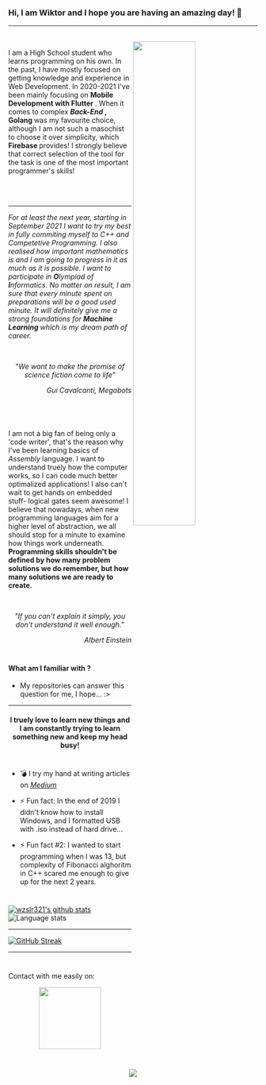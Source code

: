 
<h3> Hi, I am Wiktor and I hope you are having an amazing day! 👋 </h3>

---

<div width="50%">
 
  <br>
  
<img align="right" width="50%" src="https://cdn.hashnode.com/res/hashnode/image/upload/v1615839003048/_FW3Jfg7r.gif">
  
<p> I am a  High School student who learns programming on his own. In the past, I have mostly focused on getting knowledge and experience in Web Development. In 2020-2021 I've been mainly focusing on <b> Mobile Development with Flutter </b>. When it comes to complex <i> <b> Back-End </i>, Golang </b> was my favourite choice, although I am not such a masochist to choose it over simplicity, which <b> Firebase </b> provides! I strongly believe that correct selection of the tool for the task is one of the most important programmer's skills! </p> 
</div>

<br>
<br>

---

<p> 

<i> For at least the next year, starting in September 2021 I want to try my best in fully commiting myself to C++ and Competetive Programming. I also realised how important mathematics is and I am going to progress in it as much as it is possible. I want to participate in <b>O</b>lympiad of <b>I</b>nformatics. No matter on result, I am sure that every minute spent on preparations will be a good used minute. It will definitely give me a strong foundations for <b> Machine Learning </b>  which is my dream path of career. </i> 

</p>

<br>

<p align="center"> 
<i> "We want to make the promise of science fiction come to life" </i>
</p>

<p align="right"> <i> Gui Cavalcanti, Megabots </i>

#

<br>

<p> I am not a big fan of being only a 'code writer', that's the reason why I've been learning basics of <i> Assembly </i> language. I want to understand truely
how the computer works, so I can code much better optimalized applications! I also can't wait to get hands on embedded stuff- logical gates seem awesome!
I believe that nowadays, when new programming languages aim for a higher level of abstraction, we all should stop for a minute to examine how things work underneath. 
<b> Programming skills shouldn't be defined by how many problem solutions we do remember, but how many solutions we are ready to create. </b>
 </p>

<br>

<p align="center"> 
<i> "If you can't explain it simply, you don't understand it well enough." </i>
</p>

<p align="right"> <i> Albert Einstein </i>

#
  
#### What am I familiar with ?

- My repositories can answer this question for me, I hope... :> 

---


<h4 align="center"> I truely love to learn new things and I am constantly trying to learn something new and keep my head busy! </h4>


#

- 💣 I try my hand at writing articles on <a href="https://wiktorzajac.medium.com"> <i> Medium </i> </a> 

- ⚡ Fun fact: In the end of 2019 I didn't know how to install Windows, and I formatted USB with .iso instead of hard drive...
- ⚡ Fun fact #2: I wanted to start programming when I was 13, but complexity of Fibonacci alghoritm in C++ scared me enough to give up for the next 2 years.

#


[![wzslr321's github stats](https://github-readme-stats.vercel.app/api?username=wzslr321&count_private=true&show_icons=true&theme=tokyonight)](https://github.com/anuraghazra/github-readme-stats)
![Language stats](https://github-readme-stats.vercel.app/api/top-langs/?username=wzslr321&layout=compact&langs_count=8&theme=tokyonight)


---


[![GitHub Streak](http://github-readme-streak-stats.herokuapp.com?user=wzslr321&theme=tokyonight_duo&hide_border=true&date_format=M%20j%5B%2C%20Y%5D&fire=FF8964&ring=FFCB2B)](https://git.io/streak-stats)

---

#

  <p> Contact with me easily on:  <center> <b> <a href="https://www.linkedin.com/in/wiktor-zajac/"> <img src="https://www.tmf-group.com/-/media/images/logos/case-study-logos/linkedin.png" style="max-width:100%;" width="125px"> </a> </b> </cemter>

  </p>

#

![](https://komarev.com/ghpvc/?username=wzslr321&color=green)

<!--
**wzslr321/wzslr321** is a ✨ _special_ ✨ repository because its `README.md` (this file) appears on your GitHub profile.

Here are some ideas to get you started:


- 🌱 I’m currently learning ...
- 👯 I’m looking to collaborate on ...
- 🤔 I’m looking for help with ...
- 💬 Ask me about ...
- 📫 How to reach me: ...
- 😄 Pronouns: ...

-->
